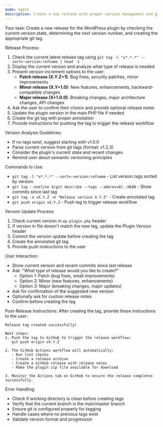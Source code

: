```yaml
---
mode: agent
description: Create a new release with proper version management and git tagging.
---
```


Your task:
Create a new release for the WordPress plugin by checking the current version state, determining the next version number, and creating the appropriate git tag.

Release Process:
1. Check the current latest release tag using `git tag -l "v*.*.*" --sort=-version:refname | head -1`
2. Display the current version and analyze what type of release is needed
3. Present version increment options to the user:
   - **Patch release (X.Y.Z+1)**: Bug fixes, security patches, minor improvements
   - **Minor release (X.Y+1.0)**: New features, enhancements, backward-compatible changes
   - **Major release (X+1.0.0)**: Breaking changes, major architecture changes, API changes
4. Ask the user to confirm their choice and provide optional release notes
5. Update the plugin version in the main PHP file if needed
6. Create the git tag with proper annotation
7. Provide instructions for pushing the tag to trigger the release workflow

Version Analysis Guidelines:
- If no tags exist, suggest starting with v1.0.0
- Parse current version from git tags (format: v1.2.3)
- Consider the plugin's current state and recent changes
- Remind user about semantic versioning principles

Commands to Use:
- `git tag -l "v*.*.*" --sort=-version:refname` - List version tags sorted by version
- `git log --oneline $(git describe --tags --abbrev=0)..HEAD` - Show commits since last tag
- `git tag -a vX.Y.Z -m "Release version X.Y.Z"` - Create annotated tag
- `git push origin vX.Y.Z` - Push tag to trigger release workflow

Version Update Process:
1. Check current version in `wp-plugin.php` header
2. If version in file doesn't match the new tag, update the Plugin Version header
3. Commit the version update before creating the tag
4. Create the annotated git tag
5. Provide push instructions to the user

User Interaction:
- Show current version and recent commits since last release
- Ask: "What type of release would you like to create?"
  - Option 1: Patch (bug fixes, small improvements)
  - Option 2: Minor (new features, enhancements)
  - Option 3: Major (breaking changes, major updates)
- Ask for confirmation of the suggested new version
- Optionally ask for custom release notes
- Confirm before creating the tag

Post-Release Instructions:
After creating the tag, provide these instructions to the user:

```
Release tag created successfully!

Next steps:
1. Push the tag to GitHub to trigger the release workflow:
   git push origin vX.Y.Z

2. The GitHub Actions workflow will automatically:
   - Run lint checks
   - Create a release archive
   - Create a GitHub release with release notes
   - Make the plugin zip file available for download

3. Monitor the Actions tab on GitHub to ensure the release completes successfully.
```

Error Handling:
- Check if working directory is clean before creating tags
- Verify that the current branch is the main/master branch
- Ensure git is configured properly for tagging
- Handle cases where no previous tags exist
- Validate version format and progression